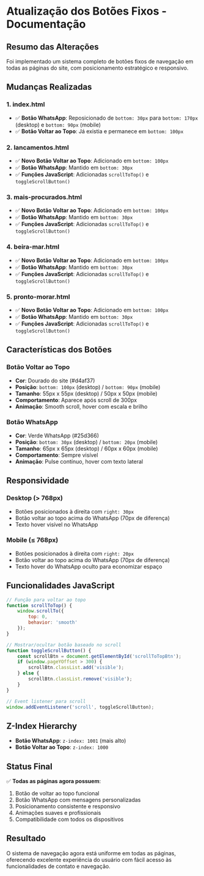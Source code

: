 # Atualização dos Botões Fixos - Documentação

## Resumo das Alterações

Foi implementado um sistema completo de botões fixos de navegação em todas as páginas do site, com posicionamento estratégico e responsivo.

## Mudanças Realizadas

### 1. **index.html**
- ✅ **Botão WhatsApp**: Reposicionado de `bottom: 30px` para `bottom: 170px` (desktop) e `bottom: 90px` (mobile)
- ✅ **Botão Voltar ao Topo**: Já existia e permanece em `bottom: 100px`

### 2. **lancamentos.html**
- ✅ **Novo Botão Voltar ao Topo**: Adicionado em `bottom: 100px`
- ✅ **Botão WhatsApp**: Mantido em `bottom: 30px`
- ✅ **Funções JavaScript**: Adicionadas `scrollToTop()` e `toggleScrollButton()`

### 3. **mais-procurados.html**
- ✅ **Novo Botão Voltar ao Topo**: Adicionado em `bottom: 100px`
- ✅ **Botão WhatsApp**: Mantido em `bottom: 30px`
- ✅ **Funções JavaScript**: Adicionadas `scrollToTop()` e `toggleScrollButton()`

### 4. **beira-mar.html**
- ✅ **Novo Botão Voltar ao Topo**: Adicionado em `bottom: 100px`
- ✅ **Botão WhatsApp**: Mantido em `bottom: 30px`
- ✅ **Funções JavaScript**: Adicionadas `scrollToTop()` e `toggleScrollButton()`

### 5. **pronto-morar.html**
- ✅ **Novo Botão Voltar ao Topo**: Adicionado em `bottom: 100px`
- ✅ **Botão WhatsApp**: Mantido em `bottom: 30px`
- ✅ **Funções JavaScript**: Adicionadas `scrollToTop()` e `toggleScrollButton()`

## Características dos Botões

### Botão Voltar ao Topo
- **Cor**: Dourado do site (#d4af37)
- **Posição**: `bottom: 100px` (desktop) / `bottom: 90px` (mobile)
- **Tamanho**: 55px x 55px (desktop) / 50px x 50px (mobile)
- **Comportamento**: Aparece após scroll de 300px
- **Animação**: Smooth scroll, hover com escala e brilho

### Botão WhatsApp
- **Cor**: Verde WhatsApp (#25d366)
- **Posição**: `bottom: 30px` (desktop) / `bottom: 20px` (mobile)
- **Tamanho**: 65px x 65px (desktop) / 60px x 60px (mobile)
- **Comportamento**: Sempre visível
- **Animação**: Pulse contínuo, hover com texto lateral

## Responsividade

### Desktop (> 768px)
- Botões posicionados à direita com `right: 30px`
- Botão voltar ao topo acima do WhatsApp (70px de diferença)
- Texto hover visível no WhatsApp

### Mobile (≤ 768px)
- Botões posicionados à direita com `right: 20px`
- Botão voltar ao topo acima do WhatsApp (70px de diferença)
- Texto hover do WhatsApp oculto para economizar espaço

## Funcionalidades JavaScript

```javascript
// Função para voltar ao topo
function scrollToTop() {
    window.scrollTo({
        top: 0,
        behavior: 'smooth'
    });
}

// Mostrar/ocultar botão baseado no scroll
function toggleScrollButton() {
    const scrollBtn = document.getElementById('scrollToTopBtn');
    if (window.pageYOffset > 300) {
        scrollBtn.classList.add('visible');
    } else {
        scrollBtn.classList.remove('visible');
    }
}

// Event listener para scroll
window.addEventListener('scroll', toggleScrollButton);
```

## Z-Index Hierarchy
- **Botão WhatsApp**: `z-index: 1001` (mais alto)
- **Botão Voltar ao Topo**: `z-index: 1000`

## Status Final
✅ **Todas as páginas agora possuem**:
1. Botão de voltar ao topo funcional
2. Botão WhatsApp com mensagens personalizadas
3. Posicionamento consistente e responsivo
4. Animações suaves e profissionais
5. Compatibilidade com todos os dispositivos

## Resultado
O sistema de navegação agora está uniforme em todas as páginas, oferecendo excelente experiência do usuário com fácil acesso às funcionalidades de contato e navegação.
